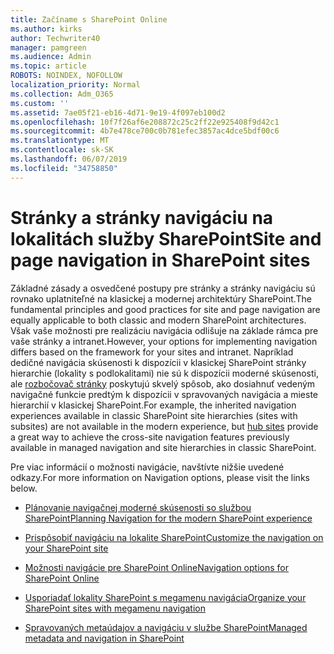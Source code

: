 ```yaml
---
title: Začíname s SharePoint Online
ms.author: kirks
author: Techwriter40
manager: pamgreen
ms.audience: Admin
ms.topic: article
ROBOTS: NOINDEX, NOFOLLOW
localization_priority: Normal
ms.collection: Adm_O365
ms.custom: ''
ms.assetid: 7ae05f21-eb16-4d71-9e19-4f097eb100d2
ms.openlocfilehash: 10f7f26af6e208872c25c2ff22e925408f9d42c1
ms.sourcegitcommit: 4b7e478ce700c0b781efec3857ac4dce5bdf00c6
ms.translationtype: MT
ms.contentlocale: sk-SK
ms.lasthandoff: 06/07/2019
ms.locfileid: "34758850"
---
```

# <a name="site-and-page-navigation-in-sharepoint-sites"></a><span data-ttu-id="dfd14-102">Stránky a stránky navigáciu na lokalitách služby SharePoint</span><span class="sxs-lookup"><span data-stu-id="dfd14-102">Site and page navigation in SharePoint sites</span></span>

<span data-ttu-id="dfd14-103">Základné zásady a osvedčené postupy pre stránky a stránky navigáciu sú rovnako uplatniteľné na klasickej a modernej architektúry SharePoint.</span><span class="sxs-lookup"><span data-stu-id="dfd14-103">The fundamental principles and good practices for site and page navigation are equally applicable to both classic and modern SharePoint architectures.</span></span> <span data-ttu-id="dfd14-104">Však vaše možnosti pre realizáciu navigácia odlišuje na základe rámca pre vaše stránky a intranet.</span><span class="sxs-lookup"><span data-stu-id="dfd14-104">However, your options for implementing navigation differs based on the framework for your sites and intranet.</span></span> <span data-ttu-id="dfd14-105">Napríklad dedičné navigácia skúsenosti k dispozícii v klasickej SharePoint stránky hierarchie (lokality s podlokalitami) nie sú k dispozícii moderné skúsenosti, ale [rozbočovač stránky](https://support.office.com/article/fe26ae84-14b7-45b6-a6d1-948b3966427f) poskytujú skvelý spôsob, ako dosiahnuť vedeným navigačné funkcie predtým k dispozícii v spravovaných navigácia a mieste hierarchií v klasickej SharePoint.</span><span class="sxs-lookup"><span data-stu-id="dfd14-105">For example, the inherited navigation experiences available in classic SharePoint site hierarchies (sites with subsites) are not available in the modern experience, but [hub sites](https://support.office.com/article/fe26ae84-14b7-45b6-a6d1-948b3966427f) provide a great way to achieve the cross-site navigation features previously available in managed navigation and site hierarchies in classic SharePoint.</span></span>

 <span data-ttu-id="dfd14-106">Pre viac informácií o možnosti navigácie, navštívte nižšie uvedené odkazy.</span><span class="sxs-lookup"><span data-stu-id="dfd14-106">For more information on Navigation options, please visit the links below.</span></span>

 - [<span data-ttu-id="dfd14-107">Plánovanie navigačnej moderné skúsenosti so službou SharePoint</span><span class="sxs-lookup"><span data-stu-id="dfd14-107">Planning Navigation for the modern SharePoint experience</span></span>](https://docs.microsoft.com/sharepoint/plan-navigation-modern-experience)

- [<span data-ttu-id="dfd14-108">Prispôsobiť navigáciu na lokalite SharePoint</span><span class="sxs-lookup"><span data-stu-id="dfd14-108">Customize the navigation on your SharePoint site</span></span>](https://support.office.com/article/customize-the-navigation-on-your-sharepoint-site-3cd61ae7-a9ed-4e1e-bf6d-4655f0bf25ca)

- [<span data-ttu-id="dfd14-109">Možnosti navigácie pre SharePoint Online</span><span class="sxs-lookup"><span data-stu-id="dfd14-109">Navigation options for SharePoint Online</span></span>](https://docs.microsoft.com/office365/enterprise/navigation-options-for-sharepoint-online)
 
- [<span data-ttu-id="dfd14-110">Usporiadať lokality SharePoint s megamenu navigácia</span><span class="sxs-lookup"><span data-stu-id="dfd14-110">Organize your SharePoint sites with megamenu navigation</span></span>](https://techcommunity.microsoft.com/t5/Microsoft-SharePoint-Blog/Organize-your-SharePoint-sites-with-megamenu-navigation-and-new/ba-p/328068)

- [<span data-ttu-id="dfd14-111">Spravovaných metaúdajov a navigáciu v službe SharePoint</span><span class="sxs-lookup"><span data-stu-id="dfd14-111">Managed metadata and navigation in SharePoint</span></span>](https://docs.microsoft.com/sharepoint/dev/general-development/managed-metadata-and-navigation-in-sharepoint)


